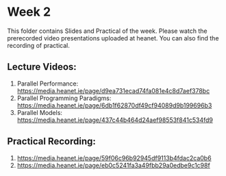 # Week 2

This folder contains Slides and Practical of the week. Please watch the prerecorded video presentations uploaded at heanet. You can also find the recording of practical. 

Lecture Videos:
---------------
1. Parallel Performance: https://media.heanet.ie/page/d9ea731ecad74fa081e4c8d7aef378bc
2. Parallel Programming Paradigms: https://media.heanet.ie/page/6db1f62870df49cf94089d9b199696b3
3. Parallel Models: https://media.heanet.ie/page/437c44b464d24aef98553f841c534fd9 

Practical Recording:
-------------------
1.  https://media.heanet.ie/page/59f06c96b92945df9113b4fdac2ca0b6
2.  https://media.heanet.ie/page/eb0c5241fa3a49fbb29a0edbe9c1c98f
